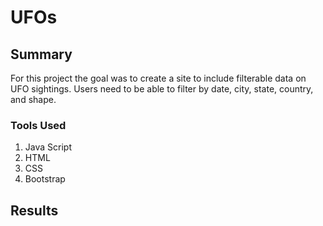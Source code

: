 # UFOs

## Summary
For this project the goal was to create a site to include filterable data on UFO sightings. Users need to be able to filter by date, city, state, country, and shape.

### Tools Used
1. Java Script
2. HTML
3. CSS
4. Bootstrap

## Results
